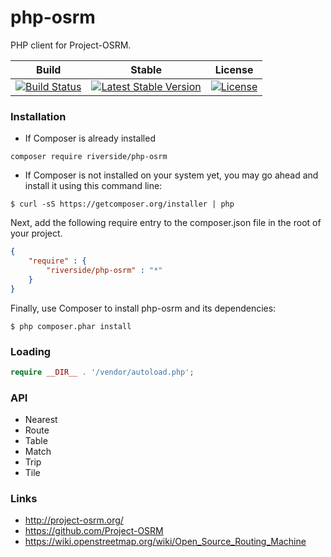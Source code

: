 # php-osrm
PHP client for Project-OSRM.

| Build | Stable | License |
|---|---|---|
| [![Build Status](https://api.travis-ci.org/riverside/php-osrm.svg)](https://travis-ci.org/riverside/php-osrm) | [![Latest Stable Version](https://poser.pugx.org/riverside/php-osrm/v/stable)](https://packagist.org/packages/riverside/php-osrm) | [![License](https://poser.pugx.org/riverside/php-osrm/license)](https://packagist.org/packages/riverside/php-osrm) |

### Installation
- If Composer is already installed
```
composer require riverside/php-osrm
```
- If Composer is not installed on your system yet, you may go ahead and install it using this command line:
```
$ curl -sS https://getcomposer.org/installer | php
```
Next, add the following require entry to the composer.json file in the root of your project.
```json
{
    "require" : {
        "riverside/php-osrm" : "*"
    }
}
```
Finally, use Composer to install php-osrm and its dependencies:
```
$ php composer.phar install
```

### Loading
```php
require __DIR__ . '/vendor/autoload.php';
```

### API
- Nearest
- Route
- Table
- Match
- Trip
- Tile

### Links
- http://project-osrm.org/
- https://github.com/Project-OSRM
- https://wiki.openstreetmap.org/wiki/Open_Source_Routing_Machine